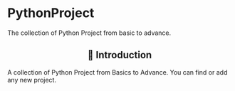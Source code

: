# PythonProject
The collection of Python Project from basic to advance.

<h2 align=center> 📑 Introduction </h2>
A collection of Python Project from Basics to Advance. You can find or add any new project.
